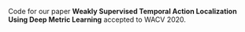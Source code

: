 Code for our paper **Weakly Supervised Temporal Action Localization Using Deep Metric Learning** accepted to WACV 2020.
